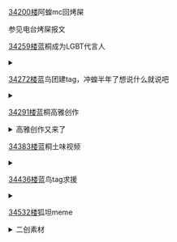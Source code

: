 [34200楼](https://bbs.nga.cn/read.php?tid=25842567&page=1711#l34200)阿蝗mc回烤屎

参见电台烤屎报文

[34259楼](https://bbs.nga.cn/read.php?tid=25842567&page=1713#l34259)蓝桐成为LGBT代言人

<details>
  <summary></summary>
  <img style="max-height: 600px;" src="https://z3.ax1x.com/2021/04/20/c7SS8H.jpg"></img><br>
  #蓝桐成为LGBT代言人<br>
  #桐生框框平泉系vtbuer<br>
  半周年快乐
</details>

[34272楼](https://bbs.nga.cn/read.php?tid=25842567&page=1714#l34272)蓝鸟团建tag，冲蝗半年了想说什么就说吧

<details>
  <summary></summary>
  团建tag #桐生ココのCNファンの応援で半周年
</details>

[34291楼](https://bbs.nga.cn/read.php?tid=25842567&page=1715#l34291)蓝桐高雅创作

<details>
  <summary>高雅创作又来了</summary>
  <img style="max-height: 400px;" src="https://z3.ax1x.com/2021/04/20/c7Sn2j.png"></img><br>
  https://twitter.com/Kiryu_Fukushima/status/1384000249908240385
</details>

[34383楼](https://bbs.nga.cn/read.php?tid=25842567&page=1720#l34383)蓝桐土味视频

<details>
  <summary></summary>
  <img style="max-height: 600px;" src="https://z3.ax1x.com/2021/04/20/c7S3ZV.png"></img><br>
  蓝桐的活总是又新又好(总算有个能搬回来的了)
</details>

[34436楼](https://bbs.nga.cn/read.php?tid=25842567&page=1722#l34436)蓝鸟tag求援

<details>
  <summary></summary>
  #ノエココ<br>
  蓝鸟tag拉锯激战中，呼叫支援
</details>

[34532楼](https://bbs.nga.cn/read.php?tid=25842567&page=1727#l34532)狐坦meme

<details>
  <summary>二创素材</summary>
  <img style="max-height: 500px;" src="https://z3.ax1x.com/2021/04/20/c7SYiF.jpg"></img>
</details>